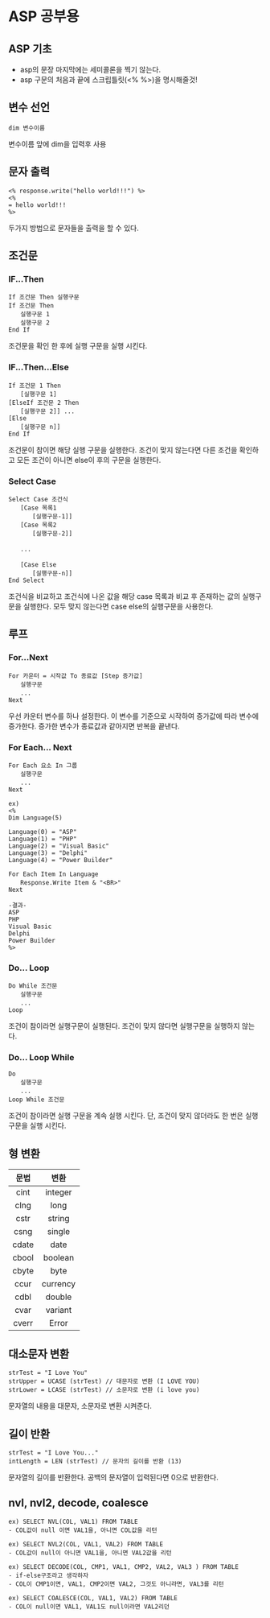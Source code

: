 # ASP 공부용

## ASP 기초
- asp의 문장 마지막에는 세미콜론을 찍기 않는다.
- asp 구문의 처음과 끝에 스크립틀릿(<% %>)을 명시해줄것!

## 변수 선언
```
dim 변수이름
```
변수이름 앞에 dim을 입력후 사용

## 문자 출력
```
<% response.write("hello world!!!") %>
<%
= hello world!!! 
%>
```
두가지 방법으로 문자들을 출력을 할 수 있다.

## 조건문
### IF...Then
```
If 조건문 Then 실행구문
If 조건문 Then
　　실행구문 1
　　실행구문 2
End If
```
조건문을 확인 한 후에 실행 구문을 실행 시킨다.

### IF...Then...Else
```
If 조건문 1 Then
　　[실행구문 1]
[ElseIf 조건문 2 Then
　　[실행구문 2]] ...
[Else
　　[실행구문 n]]
End If
```
조건문이 참이면 해당 실행 구문을 실행한다. 조건이 맞지 않는다면 다른 조건을 확인하고 모든 조건이 아니면 else이 후의 구문을 실행한다.

### Select Case
```
Select Case 조건식
　　[Case 목록1
　　　　[실행구문-1]]
　　[Case 목록2
　　　　[실행구문-2]]

　　...

　　[Case Else
　　　　[실행구문-n]]
End Select
```
조건식을 비교하고 조건식에 나온 값을 해당 case 목록과 비교 후 존재하는 값의 실행구문을 실행한다. 모두 맞지 않는다면 case else의 실행구문을 사용한다.

## 루프
### For...Next
```
For 카운터 = 시작값 To 종료값 [Step 증가값]
　　실행구문
　　...
Next
```
우선 카운터 변수를 하나 설정한다. 이 변수를 기준으로 시작하여 증가값에 따라 변수에 증가한다. 증가한 변수가 종료값과 같아지면 반복을 끝낸다.

### For Each... Next
```
For Each 요소 In 그룹
　　실행구문
　　...
Next
```
```
ex)
<%
Dim Language(5)

Language(0) = "ASP"
Language(1) = "PHP"
Language(2) = "Visual Basic"
Language(3) = "Delphi"
Language(4) = "Power Builder"

For Each Item In Language
　　Response.Write Item & "<BR>"
Next

-결과-
ASP
PHP
Visual Basic
Delphi
Power Builder
%>
```

### Do... Loop
```
Do While 조건문
　　실행구문
　　...
Loop
```
조건이 참이라면 실행구문이 실행된다. 조건이 맞지 않다면 실행구문을 실행하지 않는다.

### Do... Loop While
```
Do
　　실행구문
　　...
Loop While 조건문
```
조건이 참이라면 실행 구문을 계속 실행 시킨다. 단, 조건이 맞지 않더라도 한 번은 실행구문을 실행 시킨다.

## 형 변환
| 문법 | 변환 |
|:---:|:---:|
|cint|integer|
|clng|long|
|cstr|string|
|csng|single|
|cdate|date|
|cbool|boolean|
|cbyte|byte|
|ccur|currency|
|cdbl|double|
|cvar|variant|
|cverr|Error|

## 대소문자 변환
```
strTest = "I Love You"
strUpper = UCASE (strTest) // 대문자로 변환 (I LOVE YOU)
strLower = LCASE (strTest) // 소문자로 변환 (i love you)
```
문자열의 내용을 대문자, 소문자로 변환 시켜준다.

## 길이 반환
```
strTest = "I Love You..."
intLength = LEN (strTest) // 문자의 길이를 반환 (13)
```
문자열의 길이를 반환한다. 공백의 문자열이 입력된다면 0으로 반환한다.

## nvl, nvl2, decode, coalesce
```
ex) SELECT NVL(COL, VAL1) FROM TABLE
- COL값이 null 이면 VAL1을, 아니면 COL값을 리턴

ex) SELECT NVL2(COL, VAL1, VAL2) FROM TABLE
- COL값이 null이 아니면 VAL1을, 아니면 VAL2값을 리턴

ex) SELECT DECODE(COL, CMP1, VAL1, CMP2, VAL2, VAL3 ) FROM TABLE
- if-else구조라고 생각하자
- COL이 CMP1이면, VAL1, CMP2이면 VAL2, 그것도 아니라면, VAL3를 리턴

ex) SELECT COALESCE(COL, VAL1, VAL2) FROM TABLE
- COL이 null이면 VAL1, VAL1도 null이라면 VAL2리던

```